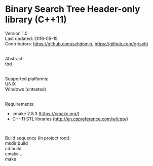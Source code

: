 # Binary Search Tree Header-only library (C++11)

Version 1.0 <br/>
Last updated: 2016-05-15 <br/>
Contributors: https://github.com/schdomin, https://github.com/grisetti <br/>
<br/>

Abstract: <br/>
tbd <br/>
<br/>

Supported platforms: <br/>
UNIX <br/>
Windows (untested) <br/>
<br/>

Requirements: <br/>
- cmake 2.8.3 (https://cmake.org/) <br/>
- C++11 STL libraries (http://en.cppreference.com/w/cpp/) <br/>
<br/>

Build sequence (in project root): <br/>
mkdir build <br/>
cd build <br/>
cmake .. <br/>
make <br/>
<br/>

